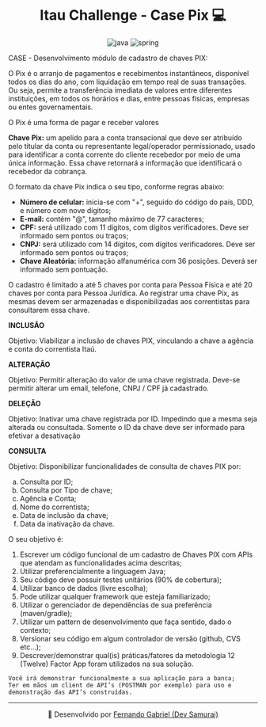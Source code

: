 [JAVA_BADGE]:https://img.shields.io/badge/java-%23ED8B00.svg?style=for-the-badge&logo=openjdk&logoColor=white
[SPRING_BADGE]: https://img.shields.io/badge/spring-%236DB33F.svg?style=for-the-badge&logo=spring&logoColor=white

<h1 align="center" style="font-weight: bold;">Itau Challenge - Case Pix 💻</h1>

<p align="center">
    <img src="https://img.shields.io/badge/java-%23ED8B00.svg?style=for-the-badge&logo=openjdk&logoColor=white" alt="java">
    <img src="https://img.shields.io/badge/spring-%236DB33F.svg?style=for-the-badge&logo=spring&logoColor=white" alt="spring">
</p>

<p>CASE - Desenvolvimento módulo de cadastro de chaves PIX:</p>
<p>O Pix é o arranjo de pagamentos e recebimentos instantâneos, disponível todos os dias do ano, com liquidação em tempo real de suas transações. Ou seja, permite a transferência imediata de valores entre diferentes instituições, em todos os horários e dias, entre pessoas físicas, empresas ou entes governamentais.</p>
<p>O Pix é uma forma de pagar e receber valores</p>
<p><b>Chave Pix:</b> um apelido para a conta transacional que deve ser atribuído pelo titular da conta ou representante legal/operador permissionado, usado para identificar a conta corrente do cliente recebedor por meio de uma única informação. Essa chave retornará a informação que identificará o recebedor da cobrança.</p>
<p>O formato da chave Pix indica o seu tipo, conforme regras abaixo:</p>
<ul>
    <li><b>Número de celular:</b> inicia-se com "+", seguido do código do país, DDD, e número com nove dígitos;</li>
    <li><b>E-mail:</b> contém "@", tamanho máximo de 77 caracteres;</li>
    <li><b>CPF:</b> será utilizado com 11 dígitos, com dígitos verificadores. Deve ser informado sem pontos ou traços;</li>
    <li><b>CNPJ:</b> será utilizado com 14 dígitos, com dígitos verificadores. Deve ser informado sem pontos ou traços;</li>
    <li><b>Chave Aleatória:</b> informação alfanumérica com 36 posições. Deverá ser informado sem pontuação.</li>
</ul>

<p>O cadastro é limitado a até 5 chaves por conta para Pessoa Física e até 20 chaves por conta para Pessoa Jurídica. Ao registrar uma chave Pix, as mesmas devem ser armazenadas e disponibilizadas aos correntistas para consultarem essa chave.</p>

<p><b>INCLUSÃO</b></p>
<p>Objetivo: Viabilizar a inclusão de chaves PIX, vinculando a chave a agência e conta do correntista Itaú.</p>

<p><b>ALTERAÇÃO</b></p>
<p>Objetivo: Permitir alteração do valor de uma chave registrada. Deve-se permitir alterar um email, telefone, CNPJ / CPF já cadastrado.</p>

<p><b>DELEÇÃO</b></p>
<p>Objetivo: Inativar uma chave registrada por ID. Impedindo que a mesma seja alterada ou consultada. Somente o ID da chave deve ser informado para efetivar a desativação</p>

<p><b>CONSULTA</b></p>
<p>Objetivo: Disponibilizar funcionalidades de consulta de chaves PIX por:</p>

<ol type='a'>
    <li>Consulta por ID;</li>
    <li>Consulta por Tipo de chave;</li>
    <li>Agência e Conta;</li>
    <li>Nome do correntista;</li>
    <li>Data de inclusão da chave;</li>
    <li>Data da inativação da chave.</li>
</ol>

<p>O seu objetivo é:</p>
<ol>
    <li>Escrever um código funcional de um cadastro de Chaves PIX com APIs que atendam as funcionalidades acima descritas;</li>
    <li>Utilizar preferencialmente a linguagem Java;</li>
    <li>Seu código deve possuir testes unitários (90% de cobertura);</li>
    <li>Utilizar banco de dados (livre escolha);</li>
    <li>Pode utilizar qualquer framework que esteja familiarizado;</li>
    <li>Utilizar o gerenciador de dependências de sua preferência (maven/gradle);</li>
    <li>Utilizar um pattern de desenvolvimento que faça sentido, dado o contexto;</li>
    <li>Versionar seu código em algum controlador de versão (github, CVS etc...);</li>
    <li>Descrever/demonstrar qual(is) práticas/fatores da metodologia 12 (Twelve) Factor App foram utilizados na sua solução.</li>
</ol>

<pre><code>Você irá demonstrar funcionalmente a sua aplicação para a banca; 
Ter em mãos um client de API’s (POSTMAN por exemplo) para uso e demonstração das API’s construídas. </code></pre>
---

<p align="center">
    🔗 Desenvolvido por <a href="https://www.linkedin.com/in/enginnerfernandogabriel/" target="_blank">Fernando Gabriel (Dev Samurai)</a>
</p>